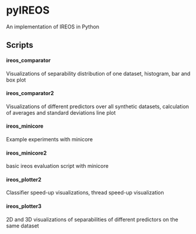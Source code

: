 # pyIREOS
An implementation of IREOS in Python

## Scripts

#### ireos_comparator
Visualizations of separability distribution of one dataset, histogram, bar and box plot

#### ireos_comparator2
Visualizations of different predictors over all synthetic datasets, calculation of averages and standard deviations line plot

#### ireos_minicore
Example experiments with minicore

#### ireos_minicore2 
basic ireos evaluation script with minicore

#### ireos_plotter2
Classifier speed-up visualizations, thread speed-up visualization

#### ireos_plotter3
2D and 3D visualizations of separabilities of different predictors on the same dataset
